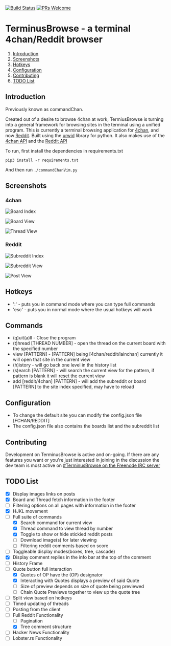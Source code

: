 [![Build Status](https://travis-ci.com/wtheisen/commandChan.svg?branch=master)](https://travis-ci.com/wtheisen/commandChan)
[![PRs Welcome](https://img.shields.io/badge/PRs-welcome-brightgreen.svg?style=flat-square)](http://makeapullrequest.com)

# TerminusBrowse - a terminal 4chan/Reddit browser
1. [Introduction](#introduction)
2. [Screenshots](#screenshots)
3. [Hotkeys](#hotkeys)
4. [Configuration](#config)
5. [Contributing](#contrib)
6. [TODO List](#todoList)

## Introduction <a name="introduction"></a>

Previously known as commandChan.

Created out of a desire to browse 4chan at work, TermiusBrowse is turning into a general framework for browsing
sites in the terminal using a unified program.
This is currently a terminal browsing application for [4chan](https://www.4chan.org/), and now [Reddit](https://www.reddit.com/).
Built using the [urwid](https://github.com/urwid/urwid/) library for python.
It also makes use of the [4chan API](https://github.com/4chan/4chan-API) and the [Reddit API](https://www.reddit.com/dev/api/)

To run, first install the dependencies in requirements.txt

```
pip3 install -r requirements.txt
```

And then run `./commandChanVim.py`

## Screenshots <a name="screenshots"></a>

### 4chan

![Board Index](./screenshots/boardIndex.png?raw=true "Board Index")

![Board View](./screenshots/boardView.png?raw=true "Board View")

![Thread View](./screenshots/threadView.png?raw=true "Thread View")

### Reddit

![Subreddit Index](./screenshots/subredditIndex.png?raw=true "Subreddit Index")

![Subreddit View](./screenshots/subredditView.png?raw=true "Subreddit View")

![Post View](./screenshots/redditPost.png?raw=true "Reddit Post")

## Hotkeys <a name="hotkeys"></a>

- ':'   - puts you in command mode where you can type full commands
- 'esc' - puts you in normal mode where the usual hotkeys will work

## Commands <a name="commands"></a>

- (q)uit(a)ll - Close the program
- (t)hread [THREAD NUMBER] - open the thread on the current board with the specified number
- view [PATTERN] - [PATTERN] being [4chan/reddit/lainchan] currently it will open that site in the current view
- (h)istory - will go back one level in the history list
- (s)earch [PATTERN] - will search the current view for the pattern, if pattern is blank it will reset the current view
- add [reddit/4chan] [PATTERN] - will add the subreddit or board [PATTERN] to the site index specified, may have to reload

## Configuration <a name="config"></a>

- To change the default site you can modify the config.json file [FCHAN/REDDIT]
- The config.json file also contains the boards list and the subreddit list

## Contributing <a name="contrib"></a>

Development on TerminusBrowse is active and on-going. If there are any features
you want or you're just interested in joining in the discussion the dev team
is most active on [#TerminusBrowse on the Freenode IRC server](https://kiwiirc.com/nextclient/chat.freenode.org/#TerminusBrowse)

## TODO List <a name="todoList"></a>

- [X] Display images links on posts
- [X] Board and Thread fetch information in the footer
- [ ] Filtering options on all pages with information in the footer
- [X] HJKL movement
- [ ] Full suite of commands
    - [X] Search command for current view
    - [X] Thread command to view thread by number
    - [X] Toggle to show or hide stickied reddit posts
    - [ ] Download image(s) for later viewing
    - [ ] Filtering reddit comments based on score
- [ ] Toggleable display modes(boxes, tree, cascade)
- [X] Display comment replies in the info bar at the top of the comment
- [ ] History Frame
- [ ] Quote button full interaction
    - [X] Quotes of OP have the (OP) designator
    - [X] Interacting with Quotes displays a preview of said Quote
    - [ ] Size of preview depends on size of quote being previewed
    - [ ] Chain Quote Previews together to view up the quote tree
- [ ] Split view based on hotkeys
- [ ] Timed updating of threads
- [ ] Posting from the client
- [ ] Full Reddit Functionality
    - [ ] Pagination
    - [X] Tree comment structure
- [ ] Hacker News Functionality
- [ ] Lobster.rs Functionality
